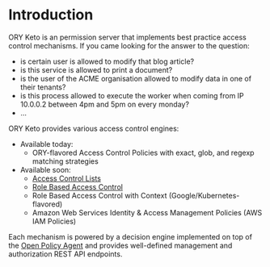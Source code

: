 # Introduction

ORY Keto is an permission server that implements best practice access control mechanisms. If you came looking for
the answer to the question:

* is certain user is allowed to modify that blog article?
* is this service is allowed to print a document?
* is the user of the ACME organisation allowed to modify data in one of their tenants?
* is this process allowed to execute the worker when coming from IP 10.0.0.2 between 4pm and 5pm on every monday?
* ...

ORY Keto provides various access control engines:

* Available today:
  * ORY-flavored Access Control Policies with exact, glob, and regexp matching strategies
* Available soon:
  * [Access Control Lists](https://en.wikipedia.org/wiki/Access_control_list)
  * [Role Based Access Control](https://de.wikipedia.org/wiki/Role_Based_Access_Control)
  * Role Based Access Control with Context (Google/Kubernetes-flavored)
  * Amazon Web Services Identity & Access Management Policies (AWS IAM Policies)

Each mechanism is powered by a decision engine implemented on top of the
[Open Policy Agent](https://www.openpolicyagent.org/) and provides well-defined management and authorization REST API endpoints.
